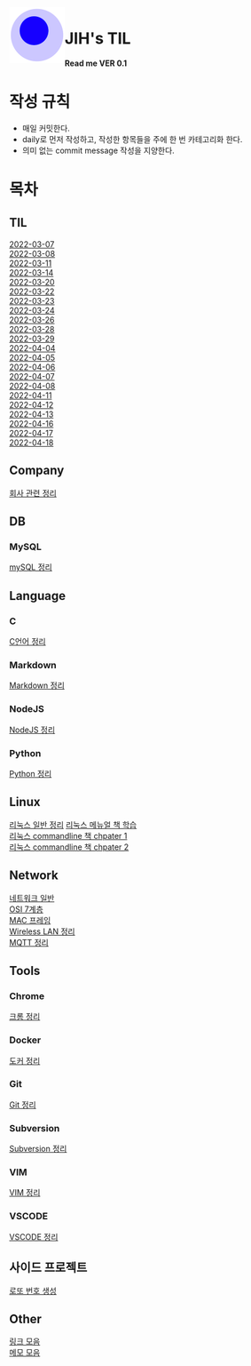 <img src="attachments/foam-icon.png" width=100 align="left">

# JIH's TIL

**Read me VER 0.1**

# 작성 규칙
- 매일 커밋한다.
- daily로 먼저 작성하고, 작성한 항목들을 주에 한 번 카테고리화 한다.
- 의미 없는 commit message 작성을 지양한다.
  
# 목차
## TIL
[2022-03-07](/journal/2022-03-07.md)  
[2022-03-08](/journal/2022-03-07.md)  
[2022-03-11](/journal/2022-03-11.md)  
[2022-03-14](/journal/2022-03-14.md)  
[2022-03-20](/journal/2022-03-20.md)  
[2022-03-22](/journal/2022-03-22.md)  
[2022-03-23](/journal/2022-03-23.md)  
[2022-03-24](/journal/2022-03-24.md)  
[2022-03-26](/journal/2022-03-26.md)  
[2022-03-28](/journal/2022-03-28.md)  
[2022-03-29](/journal/2022-03-29.md)  
[2022-04-04](/journal/2022-04-04.md)  
[2022-04-05](/journal/2022-04-05.md)  
[2022-04-06](/journal/2022-04-06.md)  
[2022-04-07](/journal/2022-04-07.md)  
[2022-04-08](/journal/2022-04-08.md)  
[2022-04-11](/journal/2022-04-11.md)  
[2022-04-12](/journal/2022-04-12.md)  
[2022-04-13](/journal/2022-04-13.md)  
[2022-04-16](/journal/2022-04-16.md)  
[2022-04-17](/journal/2022-04-17.md)  
[2022-04-18](/journal/2022-04-18.md)  
## Company
[회사 관련 정리](/company/company.md)  
## DB
### MySQL
[mySQL 정리](/DB/mysql/mysql_general.md)  
## Language
### C
[C언어 정리](/Language/C/c_general.md)  
### Markdown
[Markdown 정리](/Language/markdown/markdown_general.md)  
### NodeJS
[NodeJS 정리](/Language/nodeJS/nodejs_general.md)  
### Python 
[Python 정리](/Language/python/python_general.md)  
## Linux
[리눅스 일반 정리](/Linux/linux_general.md) 
[리눅스 메뉴얼 책 학습](/Linux/linux_manual.md)  
[리눅스 commandline 책 chpater 1](/Linux/linux_command_line-leraning_shell.md)  
[리눅스 commandline 책 chpater 2](/Linux/linux_command_line-config_env.md)  
## Network
[네트워크 일반](/network/network_general.md)    
[OSI 7계층](/network/OSI.md)  
[MAC 프레임](/network/macfame.md)  
[Wireless LAN 정리](/network/wireless.md)  
[MQTT 정리](/network/mqtt.md)  
## Tools
### Chrome
[크롬 정리](/Tools/chrome/chrome_general.md)  
### Docker
[도커 정리](/Tools/docker/docker_general.md)  
### Git
[Git 정리](/Tools/git/git_general.md)  
### Subversion
[Subversion 정리](/Tools/subversion/subversion_general.md)  
### VIM
[VIM 정리](/Tools/vim/vim_general.md)  
### VSCODE
[VSCODE 정리](/Tools/vscode/vscode_general.md)  
## 사이드 프로젝트
[로또 번호 생성](/side/lotto/lotto.md)  
## Other
[링크 모음](/other/link.md)  
[메모 모음](/other/memo.md)  
